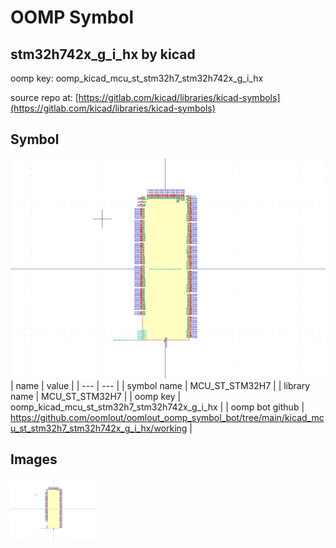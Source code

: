 # OOMP Symbol  
## stm32h742x_g_i_hx  by kicad  
  
oomp key: oomp_kicad_mcu_st_stm32h7_stm32h742x_g_i_hx  
  
source repo at: [https://gitlab.com/kicad/libraries/kicad-symbols](https://gitlab.com/kicad/libraries/kicad-symbols)  
## Symbol  
  
[![working.png](working_600.png)](working.png)  
| name | value | 
| --- | --- | 
| symbol name | MCU_ST_STM32H7 | 
| library name | MCU_ST_STM32H7 | 
| oomp key | oomp_kicad_mcu_st_stm32h7_stm32h742x_g_i_hx | 
| oomp bot github | https://github.com/oomlout/oomlout_oomp_symbol_bot/tree/main/kicad_mcu_st_stm32h7_stm32h742x_g_i_hx/working | 
## Images  
  
[![working.png](working_140.png)](working.png)  
